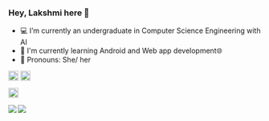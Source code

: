 ### Hey, Lakshmi here 👋

<!--
**lakshmi-warrier/lakshmi-warrier** is a ✨ _special_ ✨ repository because its `README.md` (this file) appears on your GitHub profile.

Here are some ideas to get you started:

- 🔭 I’m currently working on ...
- 🌱 I’m currently learning ...
- 👯 I’m looking to collaborate on ...
- 🤔 I’m looking for help with ...
- 💬 Ask me about ...
- 📫 How to reach me: ...
- ⚡ Fun fact: ...
-->
- 💻 I’m currently an undergraduate in Computer Science Engineering with AI
- 📱 I'm currently learning Android and Web app development🌐
- 👧 Pronouns: She/ her

<p align="left">

<a href="https://t.me/LakWarrier" target="blank"><img align="center" src="https://user-images.githubusercontent.com/73262131/114545814-0e9c4e80-9c7a-11eb-9b93-163c8e0dca72.png" alt="lakshmi-warrier" height="20" width="20" /></a>
<a href="https://www.linkedin.com/in/lakshmi-warrier/" target="blank"><img align="center" src="https://user-images.githubusercontent.com/73262131/114544517-5fab4300-9c78-11eb-8f7c-3a5963efd03c.png" alt="lakshmi-warrier" height="20" width="20" /></a>

<a href="mailto:lakshmi0105warrier@gmail.com" target="blank"><img align="center" src="https://user-images.githubusercontent.com/73262131/114558491-56c26d80-9c88-11eb-9d52-f4a5dd9226ed.png" alt="mail" height="20" width="20"/></a>


</p>


<img align="left" src = "https://github-readme-stats.vercel.app/api?username=lakshmi-warrier&show_icons=true&theme=radical&hide_rank=true&count_private=true"/>

<img align="center" src="https://github-readme-stats.vercel.app/api/top-langs/?username=lakshmi-warrier&layout=compact&langs_count=10&exclude_repo=AutomateBoringStuffWithPython&theme=radical" />
